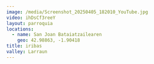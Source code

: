 ```yaml
---
image: /media/Screenshot_20250405_182010_YouTube.jpg
video: ihDsCf3reeY
layout: parroquia
locations:
  - name: San Joan Bataiatzailearen
    geo: 42.98863, -1.90418
title: iribas
valley: Larraun
---
```

